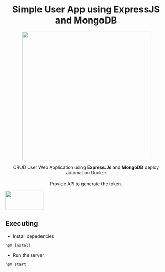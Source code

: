 <h1 align="center"> Simple User App using ExpressJS and MongoDB </h1>

<p align="center"><img style="align:center" src="https://res.cloudinary.com/dvehyvk3d/image/upload/v1634289445/tech%20stack/express_xmzka6.svg" width="400vw" height="400vw"></p>

<p align="center">CRUD User Web Application using <b>Express.Js</b> and <b>MongoDB</b> deploy automation</b> Docker <br/><br/> Provide API to generate the token.</p>

<div class="d-flex">
  <img src="https://img.shields.io/badge/Express.js-000000?style=for-the-badge&logo=express&logoColor=white" width="120vw" height="60vw"
</div>

## Executing

* Install depedencies
```
npm install
```

* Run the server
```
npm start
```
